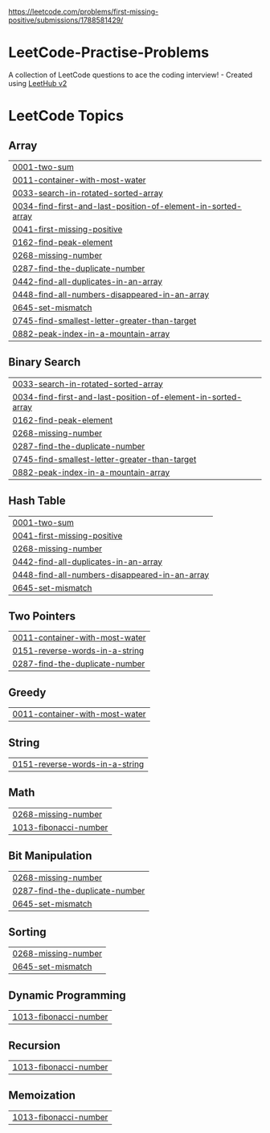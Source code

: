 https://leetcode.com/problems/first-missing-positive/submissions/1788581429/
# LeetCode-Practise-Problems
A collection of LeetCode questions to ace the coding interview! - Created using [LeetHub v2](https://github.com/arunbhardwaj/LeetHub-2.0)

<!---LeetCode Topics Start-->
# LeetCode Topics
## Array
|  |
| ------- |
| [0001-two-sum](https://github.com/CChangala/LeetCode-Practise-Problems/tree/master/0001-two-sum) |
| [0011-container-with-most-water](https://github.com/CChangala/LeetCode-Practise-Problems/tree/master/0011-container-with-most-water) |
| [0033-search-in-rotated-sorted-array](https://github.com/CChangala/LeetCode-Practise-Problems/tree/master/0033-search-in-rotated-sorted-array) |
| [0034-find-first-and-last-position-of-element-in-sorted-array](https://github.com/CChangala/LeetCode-Practise-Problems/tree/master/0034-find-first-and-last-position-of-element-in-sorted-array) |
| [0041-first-missing-positive](https://github.com/CChangala/LeetCode-Practise-Problems/tree/master/0041-first-missing-positive) |
| [0162-find-peak-element](https://github.com/CChangala/LeetCode-Practise-Problems/tree/master/0162-find-peak-element) |
| [0268-missing-number](https://github.com/CChangala/LeetCode-Practise-Problems/tree/master/0268-missing-number) |
| [0287-find-the-duplicate-number](https://github.com/CChangala/LeetCode-Practise-Problems/tree/master/0287-find-the-duplicate-number) |
| [0442-find-all-duplicates-in-an-array](https://github.com/CChangala/LeetCode-Practise-Problems/tree/master/0442-find-all-duplicates-in-an-array) |
| [0448-find-all-numbers-disappeared-in-an-array](https://github.com/CChangala/LeetCode-Practise-Problems/tree/master/0448-find-all-numbers-disappeared-in-an-array) |
| [0645-set-mismatch](https://github.com/CChangala/LeetCode-Practise-Problems/tree/master/0645-set-mismatch) |
| [0745-find-smallest-letter-greater-than-target](https://github.com/CChangala/LeetCode-Practise-Problems/tree/master/0745-find-smallest-letter-greater-than-target) |
| [0882-peak-index-in-a-mountain-array](https://github.com/CChangala/LeetCode-Practise-Problems/tree/master/0882-peak-index-in-a-mountain-array) |
## Binary Search
|  |
| ------- |
| [0033-search-in-rotated-sorted-array](https://github.com/CChangala/LeetCode-Practise-Problems/tree/master/0033-search-in-rotated-sorted-array) |
| [0034-find-first-and-last-position-of-element-in-sorted-array](https://github.com/CChangala/LeetCode-Practise-Problems/tree/master/0034-find-first-and-last-position-of-element-in-sorted-array) |
| [0162-find-peak-element](https://github.com/CChangala/LeetCode-Practise-Problems/tree/master/0162-find-peak-element) |
| [0268-missing-number](https://github.com/CChangala/LeetCode-Practise-Problems/tree/master/0268-missing-number) |
| [0287-find-the-duplicate-number](https://github.com/CChangala/LeetCode-Practise-Problems/tree/master/0287-find-the-duplicate-number) |
| [0745-find-smallest-letter-greater-than-target](https://github.com/CChangala/LeetCode-Practise-Problems/tree/master/0745-find-smallest-letter-greater-than-target) |
| [0882-peak-index-in-a-mountain-array](https://github.com/CChangala/LeetCode-Practise-Problems/tree/master/0882-peak-index-in-a-mountain-array) |
## Hash Table
|  |
| ------- |
| [0001-two-sum](https://github.com/CChangala/LeetCode-Practise-Problems/tree/master/0001-two-sum) |
| [0041-first-missing-positive](https://github.com/CChangala/LeetCode-Practise-Problems/tree/master/0041-first-missing-positive) |
| [0268-missing-number](https://github.com/CChangala/LeetCode-Practise-Problems/tree/master/0268-missing-number) |
| [0442-find-all-duplicates-in-an-array](https://github.com/CChangala/LeetCode-Practise-Problems/tree/master/0442-find-all-duplicates-in-an-array) |
| [0448-find-all-numbers-disappeared-in-an-array](https://github.com/CChangala/LeetCode-Practise-Problems/tree/master/0448-find-all-numbers-disappeared-in-an-array) |
| [0645-set-mismatch](https://github.com/CChangala/LeetCode-Practise-Problems/tree/master/0645-set-mismatch) |
## Two Pointers
|  |
| ------- |
| [0011-container-with-most-water](https://github.com/CChangala/LeetCode-Practise-Problems/tree/master/0011-container-with-most-water) |
| [0151-reverse-words-in-a-string](https://github.com/CChangala/LeetCode-Practise-Problems/tree/master/0151-reverse-words-in-a-string) |
| [0287-find-the-duplicate-number](https://github.com/CChangala/LeetCode-Practise-Problems/tree/master/0287-find-the-duplicate-number) |
## Greedy
|  |
| ------- |
| [0011-container-with-most-water](https://github.com/CChangala/LeetCode-Practise-Problems/tree/master/0011-container-with-most-water) |
## String
|  |
| ------- |
| [0151-reverse-words-in-a-string](https://github.com/CChangala/LeetCode-Practise-Problems/tree/master/0151-reverse-words-in-a-string) |
## Math
|  |
| ------- |
| [0268-missing-number](https://github.com/CChangala/LeetCode-Practise-Problems/tree/master/0268-missing-number) |
| [1013-fibonacci-number](https://github.com/CChangala/LeetCode-Practise-Problems/tree/master/1013-fibonacci-number) |
## Bit Manipulation
|  |
| ------- |
| [0268-missing-number](https://github.com/CChangala/LeetCode-Practise-Problems/tree/master/0268-missing-number) |
| [0287-find-the-duplicate-number](https://github.com/CChangala/LeetCode-Practise-Problems/tree/master/0287-find-the-duplicate-number) |
| [0645-set-mismatch](https://github.com/CChangala/LeetCode-Practise-Problems/tree/master/0645-set-mismatch) |
## Sorting
|  |
| ------- |
| [0268-missing-number](https://github.com/CChangala/LeetCode-Practise-Problems/tree/master/0268-missing-number) |
| [0645-set-mismatch](https://github.com/CChangala/LeetCode-Practise-Problems/tree/master/0645-set-mismatch) |
## Dynamic Programming
|  |
| ------- |
| [1013-fibonacci-number](https://github.com/CChangala/LeetCode-Practise-Problems/tree/master/1013-fibonacci-number) |
## Recursion
|  |
| ------- |
| [1013-fibonacci-number](https://github.com/CChangala/LeetCode-Practise-Problems/tree/master/1013-fibonacci-number) |
## Memoization
|  |
| ------- |
| [1013-fibonacci-number](https://github.com/CChangala/LeetCode-Practise-Problems/tree/master/1013-fibonacci-number) |
<!---LeetCode Topics End-->
